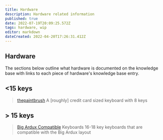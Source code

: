 ```yaml
---
title: Hardware
description: Hardware related information
published: true
date: 2022-07-19T20:09:25.572Z
tags: hardware, wip
editor: markdown
dateCreated: 2022-04-20T17:26:31.412Z
---
```


## Hardware

The sections below outline what hardware is documented on the knowledge base with links to each piece of hardware's knowledge base entry.

## <15 keys

> [thepaintbrush](/hardware/thepaintbrush)
A [roughly] credit card sized keyboard with 8 keys


## > 15 keys

> [Big Ardux Compatible](/en/big-ardux)
Keyboards 16-18 key keyboards that are compatible with the Big Ardux layout


